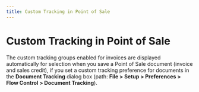 ```yaml
---
title: Custom Tracking in Point of Sale
---
```


# Custom Tracking in Point of Sale 


The custom tracking groups enabled for invoices are displayed automatically  for selection when you save a Point of Sale document (invoice and sales  credit), if you set a custom tracking preference for documents in the  **Document Tracking** dialog box (path:  **File &gt; Setup &gt; Preferences &gt; 
 Flow Control &gt; Document Tracking**).
